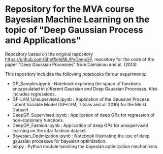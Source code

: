Repository for the MVA course Bayesian Machine Learning on the topic of "Deep Gaussian Process and Applications"
=====

Repository based on the original repository https://github.com/SheffieldML/PyDeepGP, repository for the code of the paper "Deep Gaussian Processes" from Damianou and al. (2013)

This repository includes the following notebooks for our experiments:

- GP_Samples.ipynb : Notebook exploring the space of functions encapsulated in different Gaussian and Deep Gaussian Processes. Also includes regressions.
- GP-LVM_Unsupervised.ipynb : Application of the Gaussian Process Latent Variable Model (GP-LVM, Titsias and al. 2010) for the Mnist Dataset.
- DeepGP_Supervised.ipynb : Application of deep GPs for regression of non-stationary functions.
- DeepGP_Fashion.ipynb : Application of deep GPs for unsupervised learning on the cifar fashion dataset.
- Bayesian_Optimization.ipynb : Notebook illustrating the use of deep gaussian processes for bayesian optimization.
- bo.py : Python module handling the bayesian optimization mechanisms.
